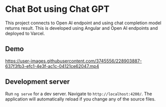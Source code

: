 # Chat Bot using Chat GPT

This project connects to Open AI endpoint and using chat completion model returns result.
This is developed using Angular and Open AI endpoints and deployed to Varcel.

## Demo 


https://user-images.githubusercontent.com/3745556/228903887-637f3fb3-efc1-4e3f-ac1c-04121ce62047.mp4



## Development server

Run `ng serve` for a dev server. Navigate to `http://localhost:4200/`. The application will automatically reload if you change any of the source files.


